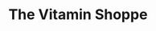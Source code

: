 ---
title: "The Vitamin Shoppe"
url: /corpus-christi/the-vitamin-shoppe/
shop: Nahrungsergänzung
---